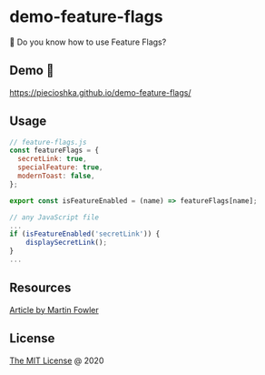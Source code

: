 # demo-feature-flags

🚁 Do you know how to use Feature Flags?

## Demo 🎉

<https://piecioshka.github.io/demo-feature-flags/>

## Usage

```js
// feature-flags.js
const featureFlags = {
  secretLink: true,
  specialFeature: true,
  modernToast: false,
};

export const isFeatureEnabled = (name) => featureFlags[name];
```

```js
// any JavaScript file
...
if (isFeatureEnabled('secretLink')) {
    displaySecretLink();
}
...
```

## Resources

[Article by Martin Fowler](https://www.martinfowler.com/articles/feature-toggles.html)

## License

[The MIT License](http://piecioshka.mit-license.org) @ 2020
